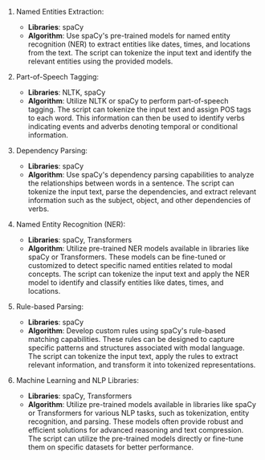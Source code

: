 1. Named Entities Extraction:
   - **Libraries**: spaCy
   - **Algorithm**: Use spaCy's pre-trained models for named entity recognition (NER) to extract entities like dates, times, and locations from the text. The script can tokenize the input text and identify the relevant entities using the provided models.

2. Part-of-Speech Tagging:
   - **Libraries**: NLTK, spaCy
   - **Algorithm**: Utilize NLTK or spaCy to perform part-of-speech tagging. The script can tokenize the input text and assign POS tags to each word. This information can then be used to identify verbs indicating events and adverbs denoting temporal or conditional information.

3. Dependency Parsing:
   - **Libraries**: spaCy
   - **Algorithm**: Use spaCy's dependency parsing capabilities to analyze the relationships between words in a sentence. The script can tokenize the input text, parse the dependencies, and extract relevant information such as the subject, object, and other dependencies of verbs.

4. Named Entity Recognition (NER):
   - **Libraries**: spaCy, Transformers
   - **Algorithm**: Utilize pre-trained NER models available in libraries like spaCy or Transformers. These models can be fine-tuned or customized to detect specific named entities related to modal concepts. The script can tokenize the input text and apply the NER model to identify and classify entities like dates, times, and locations.

5. Rule-based Parsing:
   - **Libraries**: spaCy
   - **Algorithm**: Develop custom rules using spaCy's rule-based matching capabilities. These rules can be designed to capture specific patterns and structures associated with modal language. The script can tokenize the input text, apply the rules to extract relevant information, and transform it into tokenized representations.

6. Machine Learning and NLP Libraries:
   - **Libraries**: spaCy, Transformers
   - **Algorithm**: Utilize pre-trained models available in libraries like spaCy or Transformers for various NLP tasks, such as tokenization, entity recognition, and parsing. These models often provide robust and efficient solutions for advanced reasoning and text compression. The script can utilize the pre-trained models directly or fine-tune them on specific datasets for better performance.
